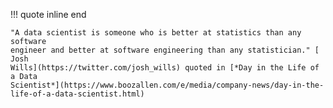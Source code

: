 !!! quote inline end

    "A data scientist is someone who is better at statistics than any software
    engineer and better at software engineering than any statistician." [ Josh
    Wills](https://twitter.com/josh_wills) quoted in [*Day in the Life of a Data
    Scientist*](https://www.boozallen.com/e/media/company-news/day-in-the-life-of-a-data-scientist.html)
